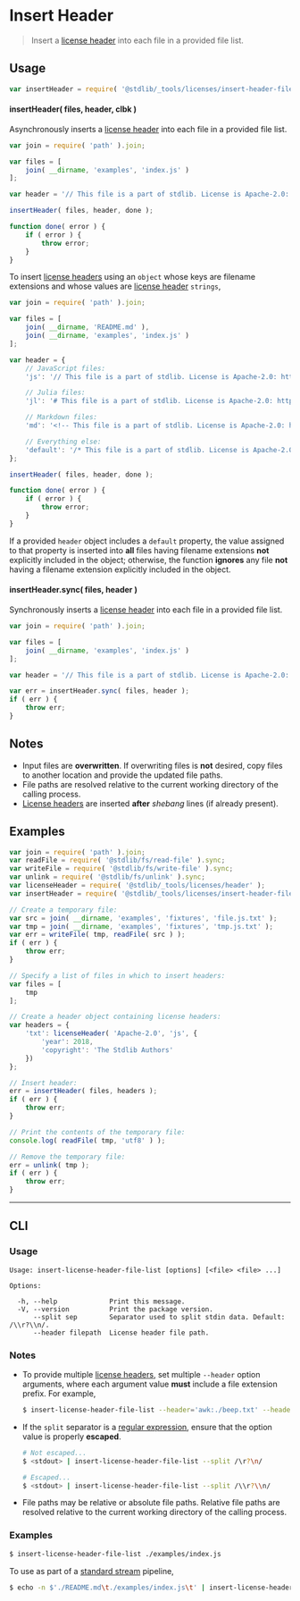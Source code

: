 <!--

@license Apache-2.0

Copyright (c) 2018 The Stdlib Authors.

Licensed under the Apache License, Version 2.0 (the "License");
you may not use this file except in compliance with the License.
You may obtain a copy of the License at

   http://www.apache.org/licenses/LICENSE-2.0

Unless required by applicable law or agreed to in writing, software
distributed under the License is distributed on an "AS IS" BASIS,
WITHOUT WARRANTIES OR CONDITIONS OF ANY KIND, either express or implied.
See the License for the specific language governing permissions and
limitations under the License.

-->

# Insert Header

> Insert a [license header][@stdlib/_tools/licenses/header] into each file in a provided file list.

<section class="usage">

## Usage

```javascript
var insertHeader = require( '@stdlib/_tools/licenses/insert-header-file-list' );
```

#### insertHeader( files, header, clbk )

Asynchronously inserts a [license header][@stdlib/_tools/licenses/header] into each file in a provided file list.

<!-- run-disable -->

```javascript
var join = require( 'path' ).join;

var files = [
    join( __dirname, 'examples', 'index.js' )
];

var header = '// This file is a part of stdlib. License is Apache-2.0: http://www.apache.org/licenses/LICENSE-2.0';

insertHeader( files, header, done );

function done( error ) {
    if ( error ) {
        throw error;
    }
}
```

To insert [license headers][@stdlib/_tools/licenses/header] using an `object` whose keys are filename extensions and whose values are [license header][@stdlib/_tools/licenses/header] `strings`,

<!-- run-disable -->

```javascript
var join = require( 'path' ).join;

var files = [
    join( __dirname, 'README.md' ),
    join( __dirname, 'examples', 'index.js' )
];

var header = {
    // JavaScript files:
    'js': '// This file is a part of stdlib. License is Apache-2.0: http://www.apache.org/licenses/LICENSE-2.0',

    // Julia files:
    'jl': '# This file is a part of stdlib. License is Apache-2.0: http://www.apache.org/licenses/LICENSE-2.0',

    // Markdown files:
    'md': '<!-- This file is a part of stdlib. License is Apache-2.0: http://www.apache.org/licenses/LICENSE-2.0 -->',

    // Everything else:
    'default': '/* This file is a part of stdlib. License is Apache-2.0: http://www.apache.org/licenses/LICENSE-2.0 */'
};

insertHeader( files, header, done );

function done( error ) {
    if ( error ) {
        throw error;
    }
}
```

If a provided `header` object includes a `default` property, the value assigned to that property is inserted into **all** files having filename extensions **not** explicitly included in the object; otherwise, the function **ignores** any file **not** having a filename extension explicitly included in the object.

#### insertHeader.sync( files, header )

Synchronously inserts a [license header][@stdlib/_tools/licenses/header] into each file in a provided file list.

<!-- run-disable -->

```javascript
var join = require( 'path' ).join;

var files = [
    join( __dirname, 'examples', 'index.js' )
];

var header = '// This file is a part of stdlib. License is Apache-2.0: http://www.apache.org/licenses/LICENSE-2.0';

var err = insertHeader.sync( files, header );
if ( err ) {
    throw err;
}
```

</section>

<!-- /.usage -->

<section class="notes">

## Notes

-   Input files are **overwritten**. If overwriting files is **not** desired, copy files to another location and provide the updated file paths.
-   File paths are resolved relative to the current working directory of the calling process.
-   [License headers][@stdlib/_tools/licenses/header] are inserted **after** _shebang_ lines (if already present).

</section>

<!-- /.notes -->

<section class="examples">

## Examples

<!-- eslint no-undef: "error" -->

```javascript
var join = require( 'path' ).join;
var readFile = require( '@stdlib/fs/read-file' ).sync;
var writeFile = require( '@stdlib/fs/write-file' ).sync;
var unlink = require( '@stdlib/fs/unlink' ).sync;
var licenseHeader = require( '@stdlib/_tools/licenses/header' );
var insertHeader = require( '@stdlib/_tools/licenses/insert-header-file-list' ).sync;

// Create a temporary file:
var src = join( __dirname, 'examples', 'fixtures', 'file.js.txt' );
var tmp = join( __dirname, 'examples', 'fixtures', 'tmp.js.txt' );
var err = writeFile( tmp, readFile( src ) );
if ( err ) {
    throw err;
}

// Specify a list of files in which to insert headers:
var files = [
    tmp
];

// Create a header object containing license headers:
var headers = {
    'txt': licenseHeader( 'Apache-2.0', 'js', {
        'year': 2018,
        'copyright': 'The Stdlib Authors'
    })
};

// Insert header:
err = insertHeader( files, headers );
if ( err ) {
    throw err;
}

// Print the contents of the temporary file:
console.log( readFile( tmp, 'utf8' ) );

// Remove the temporary file:
err = unlink( tmp );
if ( err ) {
    throw err;
}
```

</section>

<!-- /.examples -->

* * *

<section class="cli">

## CLI

<section class="usage">

### Usage

```text
Usage: insert-license-header-file-list [options] [<file> <file> ...]

Options:

  -h, --help             Print this message.
  -V, --version          Print the package version.
      --split sep        Separator used to split stdin data. Default: /\\r?\\n/.
      --header filepath  License header file path.
```

</section>

<!-- /.usage -->

<section class="notes">

### Notes

-   To provide multiple [license headers][@stdlib/_tools/licenses/header], set multiple `--header` option arguments, where each argument value **must** include a file extension prefix. For example,

    <!-- run-disable -->

    ```bash
    $ insert-license-header-file-list --header='awk:./beep.txt' --header='js:./boop.txt' --header='default:./foo.txt' ./README.md
    ```

-   If the `split` separator is a [regular expression][mdn-regexp], ensure that the option value is properly **escaped**.

    <!-- run-disable -->

    ```bash
    # Not escaped...
    $ <stdout> | insert-license-header-file-list --split /\r?\n/

    # Escaped...
    $ <stdout> | insert-license-header-file-list --split /\\r?\\n/
    ```

-   File paths may be relative or absolute file paths. Relative file paths are resolved relative to the current working directory of the calling process.

</section>

<!-- /.notes -->

<section class="examples">

### Examples

<!-- run-disable -->

```bash
$ insert-license-header-file-list ./examples/index.js
```

To use as part of a [standard stream][standard-stream] pipeline,

<!-- run-disable -->

```bash
$ echo -n $'./README.md\t./examples/index.js\t' | insert-license-header-file-list --split /\\t/
```

</section>

<!-- /.examples -->

</section>

<!-- /.cli -->

<section class="links">

[mdn-regexp]: https://developer.mozilla.org/en-US/docs/Web/JavaScript/Guide/Regular_Expressions

[standard-stream]: http://en.wikipedia.org/wiki/Pipeline_%28Unix%29

[@stdlib/_tools/licenses/header]: https://github.com/stdlib-js/stdlib

</section>

<!-- /.links -->

